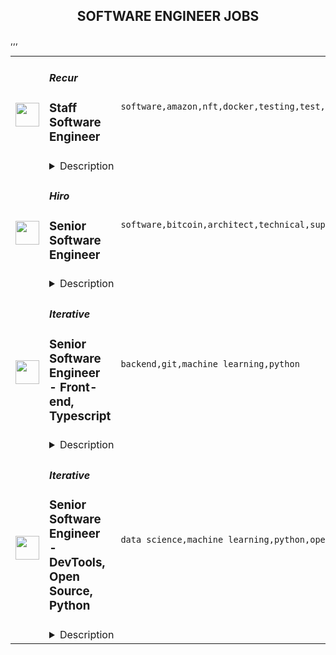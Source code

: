<div align="center"><h2>SOFTWARE ENGINEER JOBS</h2></div><table><tr>
                <td width="100" height="100" rowspan="2">
                    <img src="https://remoteok.com/assets/img/jobs/6a6ff4d4c8c73d9fbbc31bd74c45fa641670656534.png" width="38px" height="auto">
                </td>
                <td width="300">
                    <h5>Recur</h5>
                    <h3>Staff Software Engineer</h3>
                </td>
                <td width="300">
                    <code>software,amazon,nft,docker,testing,test,code,web,financial,java,cloud,nosql,junior,sales,go,engineer,engineering,linux,ecommerce</code>
                </td>
                <td width="200">
                <text>6 days ago</text>
                </td>
                <td width="100" rowspan="2">
                <a href="https://remoteOK.com/remote-jobs/remote-staff-software-engineer-recur-161900" align="right" target="_blank">Apply</a>
                </td>
            </tr>
            <tr>
                <td colspan="3">
                <details><summary>Description</summary>
                <p><span style="font-weight:400;">RECUR is a technology company that designs & develops dedicated branded experiences that allow fans to buy, collect, and re-sell digital products and collectibles (NFTs). RECUR is the only blockchain-agnostic NFT platform ultimately giving its brand partners the widest range of distribution and their fan bases the widest range of utility. RECUR also co-authored the recurring royalty standard for NFTs, allowing for creators, artists, athletes, and brands to participate in the secondary sales of their assets in perpetuity.</span></p>
<p><span style="font-weight:400;">RECUR is seeking a Staff Software Engineer to join its team full time. This is an exciting opportunity to join a fast-growing team, where you will be designing and building the platform that powers our NFT eCommerce storefronts and marketplaces for some of the largest brands in the world in the nascent NFT space.</span></p>
<p><strong>What do we at RECUR believe makes a great engineering team? </strong></p>
<p><strong>Here are our core beliefs:   </strong></p>
<ul>
<li style="font-weight:400;"><span style="font-weight:400;">Itâs important to have team members that care about the teamâs results more than their own individual achievements</span></li>
<li style="font-weight:400;"><span style="font-weight:400;">Itâs important for leadership to be tolerant of making mistakes</span></li>
<li style="font-weight:400;"><span style="font-weight:400;">Itâs important that the team members help, teach, and mentor one another</span></li>
<li style="font-weight:400;"><span style="font-weight:400;">Itâs important not to place blame on individuals when things go bad but instead to evaluate as a team how we do it better the next time</span></li>
<li style="font-weight:400;"><span style="font-weight:400;">Itâs important to be clear on what that mission is and minimize the distractions on the teams executing on that mission</span></li>
<li style="font-weight:400;"><span style="font-weight:400;">Small teams execute better than big ones, empower small teams with ownership and minimize the dependencies between them</span></li>
<li style="font-weight:400;"><span style="font-weight:400;">Itâs important to encourage self-directed innovation</span></li>
</ul>
<h3><strong>What you will do at RECUR</strong></h3>
<ul>
<li style="font-weight:400;"><span style="font-weight:400;">Design, build, and ship a highly scalable, highly fault tolerant eCommerce platform</span></li>
<li style="font-weight:400;"><span style="font-weight:400;">Explore and present new technologies and approaches to the team </span></li>
<li style="font-weight:400;"><span style="font-weight:400;">Fix, maintain, and enhance the product throughout its lifecycle</span></li>
<li style="font-weight:400;"><span style="font-weight:400;">Work on a small agile team of software engineers and product managers</span></li>
<li style="font-weight:400;"><span style="font-weight:400;">Coach and guide our co-ops, interns, and other junior members of the team</span></li>
<li style="font-weight:400;"><span style="font-weight:400;">Develop high quality and maintainable software using a test driven mindset</span></li>
</ul>
<h3><strong>What you bring to RECUR</strong></h3>
<ul>
<li style="font-weight:400;"><span style="font-weight:400;">You have 8+ years of experience developing software</span></li>
<li style="font-weight:400;"><span style="font-weight:400;">You have built and deployed software in a public cloud offering (preferably Amazon Web Services/AWS)</span></li>
<li style="font-weight:400;"><span style="font-weight:400;">You have built and maintained highly secure, scalable, and reliable public internet applications. e-commerce, financial trading, or payment processing are a plus. </span></li>
<li style="font-weight:400;"><span style="font-weight:400;">You have advanced working SQL knowledge and practical experience with popular relational SQL and NoSQL databases and concepts.</span></li>
<li style="font-weight:400;"><span style="font-weight:400;">You have strong software development chops and deliver tested and scalable code in at least two languages such as JavaScript, Python, Java or Go and know how and when to apply functional and object oriented concepts</span></li>
<li style="font-weight:400;"><span style="font-weight:400;">You have developed and deployed code in linux and have experience with containerization including Docker and Kubernetes</span></li>
<li style="font-weight:400;"><span style="font-weight:400;">You have a passion for testing your code through automated unit and integration tests</span></li>
<li style="font-weight:400;"><span style="font-weight:400;">You strive to be a productive engineer and use the latest tools and techniques to achieve this goal</span></li>
<li style="font-weight:400;">
<span style="font-weight:400;">You have experience building applications with </span><span style="font-weight:400;">Node.js</span>
</li>
<li style="font-weight:400;"><span style="font-weight:400;">You are a strong communicator, able to succinctly describe technically complex problems</span></li>
<li style="font-weight:400;"><span style="font-weight:400;">You learn quickly, are flexible, and do whatever it takes for the team to be successful</span></li>
<li style="font-weight:400;"><span style="font-weight:400;">You are comfortable mentoring and coaching other members of the team</span></li>
<li style="font-weight:400;"><span style="font-weight:400;">You have an interest in blockchain, cryptocurrency, and NFTs</span></li>
<li style="font-weight:400;"><span style="font-weight:400;">You are legally eligible to work in the United States</span></li>
</ul>
<h4><strong>Additional Details</strong></h4>
<ul>
<li style="font-weight:400;"><span style="font-weight:400;">The base salary range for this position is $170,000-$210,000. In addition to base salary, this position will be eligible for an annual bonus and is eligible to participate in RECURâs equity program. The pay ratio between base pay and target incentive (if applicable) will be finalized at the offer. Keep in mind we are open to varying levels of experience which can impact total compensation. Even if you donât meet all the requirements, we encourage you to apply!</span></li>
<li style="font-weight:400;"><span style="font-weight:400;">Commitment to being a remote-first company & embracing remote work best practices</span></li>
<li style="font-weight:400;"><span style="font-weight:400;">Comprehensive insurance plans - health, dental, and vision + disability and life Insurance</span></li>
<li style="font-weight:400;"><span style="font-weight:400;">401(k) with 2% company matching, no waiting period</span></li>
<li style="font-weight:400;"><span style="font-weight:400;">Flexible Spending Account and Dependent Care Accounts</span></li>
<li style="font-weight:400;"><span style="font-weight:400;">4 weeks paid vacation, 11 company holidays, 3 floating holidays</span></li>
<li style="font-weight:400;"><span style="font-weight:400;">Parental Leave - Primary & Secondary</span></li>
<li style="font-weight:400;"><span style="font-weight:400;">$100 per month stipend for internet & cell phone</span></li>
<li style="font-weight:400;"><span style="font-weight:400;">Learning and development reimbursement (including online courses, certifications, conferences, seminars, etc.)</span></li>
<li style="font-weight:400;"><span style="font-weight:400;">Free monthly subscription to Headspace, Gympass, Omada</span></li>
</ul><br/><br/>Please mention the word **CLEANLINESS** and tag RNTguNjAuMTU1LjE2NA== when applying to show you read the job post completely (#RNTguNjAuMTU1LjE2NA==). This is a beta feature to avoid spam applicants. Companies can search these words to find applicants that read this and see they're human.
                </details>
                </td>
            </tr>,<tr>
                <td width="100" height="100" rowspan="2">
                    <img src="https://remoteok.com/assets/img/jobs/cff6960a06288e7d136872bbc82691fa1670656522.jpg" width="38px" height="auto">
                </td>
                <td width="300">
                    <h5>Hiro</h5>
                    <h3>Senior Software Engineer</h3>
                </td>
                <td width="300">
                    <code>software,bitcoin,architect,technical,support,developer,javascript,cloud,nosql,strategy,senior,go,engineer,digital nomad</code>
                </td>
                <td width="200">
                <text>6 days ago</text>
                </td>
                <td width="100" rowspan="2">
                <a href="https://remoteOK.com/remote-jobs/remote-senior-software-engineer-hiro-161896" align="right" target="_blank">Apply</a>
                </td>
            </tr>
            <tr>
                <td colspan="3">
                <details><summary>Description</summary>
                <div><span style="font-size:11pt;">Hiro is the leading developer tools company for Stacks, the open-source network which makes Bitcoin programmable. Our mission is to accelerate mainstream adoption of blockchain technology and build a better, user-owned internet for all. Hiro was founded in 2013 under the name Blockstack PBC and is headquartered in New York City with employees and contractors distributed across the globe. Hiro is funded and backed by more than $75 million from Union Square Ventures, Y Combinator, Lux Capital, Winklevoss Capital, Naval Ravikant, and many more.</span></div><div><br></div><div><span style="font-size:11pt;"><b>About the Opportunity</b>:We're looking for an experienced engineer to help build our main products: APIs, developer tools, libraries and SDKs. You'll collaborate with a team and work independently to architect and deliver feature upgrades and improvements on the platform. In this role, you will build critical features for our developer community. You must be comfortable working in diverse development ecosystems and have worked independently in a rapidly scaling startup. OSS experience is preferred as we are an open source project.</span></div><p></p><h4>What You'll Do </h4><p></p><p></p><ul>
<li>Build open-source developer tools for the Stacks blockchain, including but not limited to APIs, SDKs, command line tools and services</li>
<li>Build developer tools and services for the Hiro Platform: this is a greenfield effort and a unique opportunity to participate in building a new product from the ground-up</li>
<li>Work on <a href="https://github.com/blockstack/stacks-blockchain-api" rel="noopener noreferrer nofollow">stacks-blockchain-api</a>: a rich and developer-friendly set of APIs for Stacks blockchain data, including full support of the <a href="https://www.rosetta-api.org/" rel="noopener noreferrer nofollow">Rosetta specification</a>. Currently serving  &gt;10M queries daily</li>
<li>Work on <a href="https://github.com/blockstack/stacks.js" rel="noopener noreferrer nofollow">stacks.js</a>: a collection of Javascript libraries for building apps on Stacks, collectively exceeding 20K downloads weekly</li>
<li>Collaborate with blockchain engineers and product engineers to help create a compelling developer experience</li>
<li>Help shape the product & technical strategy for developer tools in the Stacks ecosystem</li>
</ul><p></p><h4>What We're Looking For</h4><p></p><p></p><ul>
<li>8+ industry experience as a software engineer(or equivalent)</li>
<li>Experience building open-source developer tools(APIs, SDKs, services)</li>
<li>Experience working on production services, with CI/CD tools and with cloud providers like AWS and GCP</li>
<li>Proficiency in at least one language or framework for building tools and services(e.g. NodeJS, Express, Rust, Go etc)</li>
<li>Strong understanding and comfort with storage / caching solutions ranging from SQL databases(e.g. Postgres) to NoSQL systems(e.g. Redis)</li>
<div><br></div>
<div><i>Weâd love to hear from you even if you donât have experience or interest in every bullet. Thereâs no perfect candidate and we want to find the right fit, even if itâs different than we imagine. We especially would like to meet underrepresented/underestimated candidates.</i></div>
<div><br></div>
<div><i>Hiro is proud to be an equal opportunity employer and deeply cares about building a diverse team. Hiro is committed to building an inclusive environment for people of all backgrounds. We do not discriminate on the basis of race, color, gender, sexual orientation, gender identity or expression, religion, disability, national origin, protected veteran status, age, or any other status protected by law.</i></div>
</ul><div><br></div><br/><br/>Please mention the word **GLIMMER** and tag RNTguNjAuMTU1LjE2NA== when applying to show you read the job post completely (#RNTguNjAuMTU1LjE2NA==). This is a beta feature to avoid spam applicants. Companies can search these words to find applicants that read this and see they're human.
                </details>
                </td>
            </tr>,<tr>
                <td width="100" height="100" rowspan="2">
                    <img src="https://remotive.com/job/1187421/logo" width="38px" height="auto">
                </td>
                <td width="300">
                    <h5>Iterative</h5>
                    <h3>Senior Software Engineer - Front-end, Typescript</h3>
                </td>
                <td width="300">
                    <code>backend,git,machine learning,python</code>
                </td>
                <td width="200">
                <text>10 days ago</text>
                </td>
                <td width="100" rowspan="2">
                <a href="https://remotive.com/remote-jobs/software-dev/senior-software-engineer-front-end-typescript-1187421" align="right" target="_blank">Apply</a>
                </td>
            </tr>
            <tr>
                <td colspan="3">
                <details><summary>Description</summary>
                <p>The ML tools ecosystem is what JS space was 10 years ago: there’s a clear need for better tools, frameworks, and open standards. <span class="notion-enable-hover" style="font-style: italic;">ITERATIVE</span> is already a well known company in this fast-evolving space with a big, engaged open-source community. Please consider joining our <span class="notion-enable-hover" style="font-style: italic;">remote-first team</span> if you love open-source, if you’re interested in building dev tools and simplifying the lives of many, many developers in ML.</p>
<p><span style="font-weight: 600; color: #000000; letter-spacing: 0.75px;"><br class="Apple-interchange-newline">Job Description</span></p>
<p>We’re seeking<span class="notion-enable-hover" style="font-weight: 600;"> </span><span class="notion-enable-hover">TypeScript front-end engineers to build our</span><span class="notion-enable-hover"> <a href="https://studio.iterative.ai/" rel="nofollow" style="font-weight: 600;">SaaS product</a> and a</span><span class="notion-enable-hover" style="font-weight: 600;"> VS Code UI</span> (to be open sourced soon!) for our popular machine learning tools: <a class="notion-link-token notion-enable-hover" href="http://dvc.org/" rel="nofollow" style="cursor: pointer; overflow-wrap: break-word;" target="_blank"><span class="link-annotation-unknown-block-id--1168671846" style="border-bottom-width: 0.05em; border-color: rgba(55, 53, 47, 0.4); opacity: 0.7;">DVC</span></a> (9k+ <span style="line-height: 1em; white-space: nowrap; ">⭐</span>on GitHub) and <a class="notion-link-token notion-enable-hover" href="http://cml.dev/" rel="nofollow" style="cursor: pointer; overflow-wrap: break-word;" target="_blank"><span class="link-annotation-unknown-block-id--2051758088" style="border-bottom-width: 0.05em; border-color: rgba(55, 53, 47, 0.4); opacity: 0.7;">CML</span></a> (3k+ <span style="line-height: 1em; white-space: nowrap; ">⭐</span> on GitHub).</p>
<p><span style="color: var(--remotive-chocolate);">If you have experience with dev tools like GitHub, UI plugins for Git, etc., you should have some sense what the project is like (if not, check our <a href="https://iterative.ai/" rel="nofollow">site</a>).</span></p>
<p> </p>
<p class="h3">Tech Stack</p>
<ul>
<li>TypeScript</li>
</ul>
<ul>
<li>Node</li>
</ul>
<ul>
<li>React</li>
</ul>
<ul>
<li>Python (on the backend)</li>
</ul>
<p> </p>
<p class="h3">Must have</p>
<ul>
<li>Strong TS/JS/Node experience (5+ years)</li>
</ul>
<ul>
<li>Excellent communication skills and a positive mindset 🤗</li>
</ul>
<ul>
<li>Initiative to help shape the engineering practices, products, and culture of a young startup</li>
</ul>
<p><br><br></p>
<p class="h3">Nice to have</p>
<ul>
<li>Python or open source experience - good to have</li>
</ul>
<ul>
<li>Some domain knowledge (DS/ML understanding) - an advantage</li>
</ul>
<p> </p>
<img src="https://remotive.com/job/track/1187421/blank.gif?source=public_api" alt=""/>
                </details>
                </td>
            </tr>,<tr>
                <td width="100" height="100" rowspan="2">
                    <img src="https://remotive.com/job/1187416/logo" width="38px" height="auto">
                </td>
                <td width="300">
                    <h5>Iterative</h5>
                    <h3>Senior Software Engineer  - DevTools, Open Source, Python</h3>
                </td>
                <td width="300">
                    <code>data science,machine learning,python,open source</code>
                </td>
                <td width="200">
                <text>10 days ago</text>
                </td>
                <td width="100" rowspan="2">
                <a href="https://remotive.com/remote-jobs/software-dev/senior-software-engineer-devtools-open-source-python-1187416" align="right" target="_blank">Apply</a>
                </td>
            </tr>
            <tr>
                <td colspan="3">
                <details><summary>Description</summary>
                <p><strong>Job Description</strong></p>
<p>Strong Python knowledge and excellent coding culture (standards, unit test, etc) are required. Alternatively, strong skill in other languages along with some knowledge of Python is also acceptable.</p>
<p><br><br></p>
<div class="h3">Responsibilities</div>
<ul>
<li>Discuss and research issues, features, new products.</li>
</ul>
<ul>
<li>Write code (see some <a class="postings-link" href="https://github.com/iterative/dvc/pulls?q=is%3Apr+is%3Aclosed" rel="nofollow"><strong>PR examples</strong></a>).</li>
</ul>
<ul>
<li>Write docs if needed for your code (see this <a class="postings-link" href="https://github.com/iterative/dvc.org" rel="nofollow"><strong>repo</strong></a>).</li>
</ul>
<ul>
<li>Being actively involved with the community - talk to users on Github, Discord, forum.</li>
</ul>
<p><br><br></p>
<div class="h3">Must have</div>
<ul>
<li>Motivation and interest</li>
</ul>
<ul>
<li>Remote work self-discipline</li>
</ul>
<ul>
<li>Excellent communication skills - clear, constructive, and respectful dialog with other team members, community.</li>
</ul>
<ul>
<li>Can focus and deliver a task w/o constantly switching to other stuff - respect team's planning, deadlines, etc</li>
</ul>
<p><br><br></p>
<div class="h3">Great to have</div>
<ul>
<li>Experience working remotely</li>
</ul>
<ul>
<li>Open source contributions or experience of maintaining, developing an open source project</li>
</ul>
<ul>
<li>System programming experience - kernel, databases, etc.</li>
</ul>
<ul>
<li>Machine learning or data science experience</li>
</ul>
<img src="https://remotive.com/job/track/1187416/blank.gif?source=public_api" alt=""/>
                </details>
                </td>
            </tr></table>